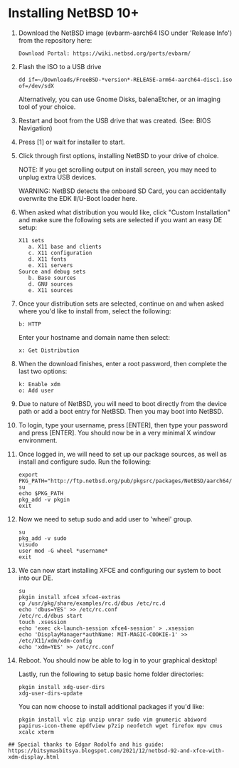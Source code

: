# Installing NetBSD 10+

   1. Download the NetBSD image (evbarm-aarch64 ISO under 'Release Info') from the repository here:
         ```
         Download Portal: https://wiki.netbsd.org/ports/evbarm/
         ```
   2. Flash the ISO to a USB drive
         ```
         dd if=~/Downloads/FreeBSD-*version*-RELEASE-arm64-aarch64-disc1.iso of=/dev/sdX
         ```
         
         Alternatively, you can use Gnome Disks, balenaEtcher, or an imaging tool of your choice.
         
   3. Restart and boot from the USB drive that was created. (See: BIOS Navigation)
   
   4. Press [1] or wait for installer to start.

   5. Click through first options, installing NetBSD to your drive of choice.
   
         NOTE: If you get scrolling output on install screen, you may need to unplug extra USB devices.

         WARNING: NetBSD detects the onboard SD Card, you can accidentally overwrite the EDK II/U-Boot loader here.

   6. When asked what distribution you would like, click "Custom Installation" and make sure the following sets are selected if you want an easy DE setup:
         ```
         X11 sets
            a. X11 base and clients
            c. X11 configuration
            d. X11 fonts
            e. X11 servers
         Source and debug sets
            b. Base sources
            d. GNU sources
            e. X11 sources
         ````
   7. Once your distribution sets are selected, continue on and when asked where you'd like to install from, select the following:
         ```
         b: HTTP
         ```
         Enter your hostname and domain name then select:
         ```
         x: Get Distribution
         ```
   8. When the download finishes, enter a root password, then complete the last two options:
         ```
         k: Enable xdm
         o: Add user
         ```
   9. Due to nature of NetBSD, you will need to boot directly from the device path or add a boot entry for NetBSD. Then you may boot into NetBSD.

  10. To login, type your username, press [ENTER], then type your password and press [ENTER]. You should now be in a very minimal X window environment.

  11. Once logged in, we will need to set up our package sources, as well as install and configure sudo. Run the following:
         ```
         export PKG_PATH="http://ftp.netbsd.org/pub/pkgsrc/packages/NetBSD/aarch64/10.0/All/"
         su
         echo $PKG_PATH
         pkg_add -v pkgin
         exit
         ```
  12. Now we need to setup sudo and add user to 'wheel' group.
         ```
         su
         pkg_add -v sudo
         visudo
         user mod -G wheel *username*
         exit
         ```
  13. We can now start installing XFCE and configuring our system to boot into our DE.
         ```
         su
         pkgin install xfce4 xfce4-extras
         cp /usr/pkg/share/examples/rc.d/dbus /etc/rc.d  
         echo 'dbus=YES' >> /etc/rc.conf
         /etc/rc.d/dbus start
         touch .xsession
         echo 'exec ck-launch-session xfce4-session' > .xsession
         echo 'DisplayManager*authName: MIT-MAGIC-COOKIE-1' >> /etc/X11/xdm/xdm-config
         echo 'xdm=YES' >> /etc/rc.conf 
         ```
  14. Reboot. You should now be able to log in to your graphical desktop!

         Lastly, run the following to setup basic home folder directories:
         ```
         pkgin install xdg-user-dirs
         xdg-user-dirs-update
         ```
         
         You can now choose to install additional packages if you'd like:
         ```
         pkgin install vlc zip unzip unrar sudo vim gnumeric abiword papirus-icon-theme epdfview p7zip neofetch wget firefox mpv cmus xcalc xterm
         ```

    ## Special thanks to Edgar Rodolfo and his guide: https://bitsymasbitsya.blogspot.com/2021/12/netbsd-92-and-xfce-with-xdm-display.html
  